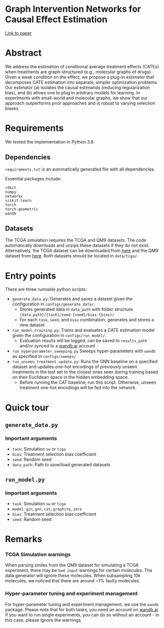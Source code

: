 # Graph Intervention Networks for Causal Effect Estimation

[Link to paper](https://arxiv.org/abs/2106.01939)

# Abstract

We address the estimation of conditional average treatment effects (CATEs) when treatments are graph-structured (e.g.,
molecular graphs of drugs). Given a weak condition on the effect, we propose a plug-in estimator that decomposes CATE
estimation into separate, simpler optimization problems. Our estimator (a) isolates the causal estimands (reducing
regularization bias), and (b) allows one to plug in arbitrary models for learning. In experiments with small-world and
molecular graphs, we show that our approach outperforms prior approaches and is robust to varying selection biases.

# Requirements

We tested the implementation in Python 3.8.

## Dependencies

`requirements.txt` is an automatically generated file with all dependencies.

Essential packages include:

```
rdkit
numpy
networkx
scikit-learn
torch
torch-geometric
wandb
```

## Datasets

The TCGA simulation requires the TCGA and QM9 datasets. The code automatically downloads and unzips these datasets if
they do not exist. Alternatively, the TCGA dataset can be downloaded
from [here](https://drive.google.com/file/d/1P-smWytRNuQFjqR403IkJb17CXU6JOM7/view?usp=sharing) and the QM9 dataset
from [here](http://deepchem.io.s3-website-us-west-1.amazonaws.com/datasets/gdb9.tar.gz). Both datasets should be located
in `data/tcga/`.

# Entry points

There are three runnable python scripts:

* `generate_data.py`: Generates and saves a dataset given the configuration in `configs/generate_data/`.
    * Stores generated data in `data_path` with folder structure `{data_path}/{task}/seed-{seed}/bias-{bias}/`
    * For each `task`, `seed`, and `bias` combination, generates and stores a new dataset
* `run_model_training.py`: Trains and evaluates a CATE estimation model given the configuration in `configs/run_model/`.
    * Evaluation results will be logged, can be saved to `results_path` and/or synced to a [wandb.ai](https://wandb.ai/)
      account
* `run_hyperparameter_sweeping.py` Sweeps hyper-parameters with `wandb` as specified in `configs/sweeps/`
* `run_unseen_treatment_update.py`: Runs the GNN baseline on a specified dataset and updates one-hot encodings of previously
  unseen treatments in the test set to the closest ones seen during training based on their Euclidean space in the
  hidden embedding space.
    * Before running the CAT baseline, run this script. Otherwise, unseen treatment one-hot encodings will be fed into
      the network.

# Quick tour

## `generate_data.py`

### Important arguments

* `task`: Simulation `sw` or `tcga`
* `bias`: Treatment selection bias coefficient
* `seed`: Random seed
* `data_path`: Path to save/load generated datasets

## `run_model.py`

### Important arguments

* `task`: Simulation `sw` or `tcga`
* `model`: `gin`, `gnn`, `cat`, `graphite`, `zero`
* `bias`: Treatment selection bias coefficient
* `seed`: Random seed

# Remarks

### TCGA Simulation warnings

When parsing smiles from the QM9 dataset for simulating a TCGA experiment, there may be `bad input` warnings for certain
molecules. The data generator will ignore these molecules. When subsampling 10k molecules, we noticed that there are
around ~1% faulty molecules.

### Hyper-parameter tuning and experiment management

For hyper-parameter tuning and experiment management, we use the `wandb` package. Please note that for both tasks, you
need an account on [wandb.ai](https://wandb.ai/). If you want to run single experiments, you can do so without an
account - in this case, please ignore the warnings. 